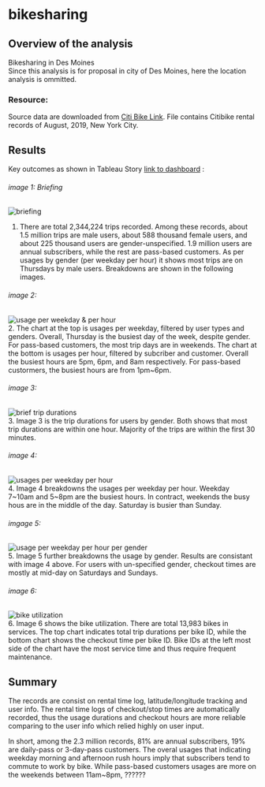 # bikesharing

## Overview of the analysis
Bikesharing in Des Moines  
Since this analysis is for proposal in city of Des Moines, here the location analysis is ommitted.  

### Resource:
Source data are downloaded from [Citi Bike Link](https://ride.citibikenyc.com/system-data). File contains Citibike rental records of August, 2019, New York City.  

## Results
  Key outcomes as shown in Tableau Story [link to dashboard](https://public.tableau.com/app/profile/kayla1042/viz/Challenge14NYCBikesharingStory/NYCStory?publish=yes) :  
###### image 1: Briefing
![briefing]()  
1. There are total 2,344,224 trips recorded. Among these records, about 1.5 million trips are male users, about 588 thousand female users, and about 225 thousand users are gender-unspecified. 1.9 million users are annual subscribers, while the rest are pass-based customers. As per usages by gender (per weekday per hour) it shows most trips are on Thursdays by male users. Breakdowns are shown in the following images.  

###### image 2:  
![usage per weekday & per hour]()  
2. The chart at the top is usages per weekday, filtered by user types and genders. Overall, Thursday is the busiest day of the week, despite gender. For pass-based customers, the most trip days are in weekends. The chart at the bottom is usages per hour, filtered by subcriber and customer. Overall the busiest hours are 5pm, 6pm, and 8am respectively. For pass-based custormers, the busiest hours are from 1pm~6pm. 

###### image 3:  
![brief trip durations]()  
3. Image 3 is the trip durations for users by gender. Both shows that most trip durations are within one hour. Majority of the trips are within the first 30 minutes. 

###### image 4:  
![usages per weekday per hour]()  
4. Image 4 breakdowns the usages per weekday per hour. Weekday 7~10am and 5~8pm are the busiest hours. In contract, weekends the busy hous are in the middle of the day. Saturday is busier than Sunday.

###### imgage 5:  
![usage per weekday per hour per gender]()  
5. Image 5 further breakdowns the usage by gender. Results are consistant with image 4 above. For users with un-specified gender, checkout times are mostly at mid-day on Saturdays and Sundays.

###### image 6:  
![bike utilization]()  
6. Image 6 shows the bike utilization. There are total 13,983 bikes in services. The top chart indicates total trip durations per bike ID, while the bottom chart shows the checkout time per bike ID. Bike IDs at the left most side of the chart  have the most service time and thus require frequent maintenance. 

## Summary  
The records are consist on rental time log, latitude/longitude tracking and user info. The rental time logs of checkout/stop times are automatically recorded, thus the usage durations and checkout hours are more reliable comparing to the user info which relied highly on user input. 
 
In short, among the 2.3 million records, 81% are annual subscribers, 19% are daily-pass or 3-day-pass customers. The overal usages that indicating weekday morning and afternoon rush hours imply that subscribers tend to commute to work by bike. While pass-based customers usages are more on the weekends between 11am~8pm, ??????



 






